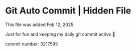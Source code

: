 # Git Auto Commit | Hidden File

This file was added Feb 12, 2025

Just for fun and keeping my daily git commit active 🤪

commit number: 3217595
